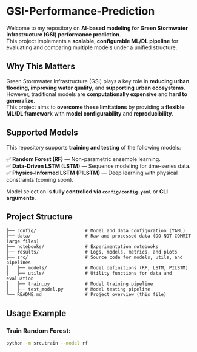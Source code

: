 # GSI-Performance-Prediction

Welcome to my repository on **AI-based modeling for Green Stormwater Infrastructure (GSI) performance prediction**.  
This project implements a **scalable, configurable ML/DL pipeline** for evaluating and comparing multiple models under a unified structure.

## Why This Matters
Green Stormwater Infrastructure (GSI) plays a key role in **reducing urban flooding, improving water quality**, and **supporting urban ecosystems**.  
However, traditional models are **computationally expensive** and **hard to generalize**.  
This project aims to **overcome these limitations** by providing a **flexible ML/DL framework** with **model configurability** and **reproducibility**.

## Supported Models
This repository supports **training and testing** of the following models:

✅ **Random Forest (RF)** — Non-parametric ensemble learning.  
✅ **Data-Driven LSTM (LSTM)** — Sequence modeling for time-series data.  
✅ **Physics-Informed LSTM (PILSTM)** — Deep learning with physical constraints (coming soon).

Model selection is **fully controlled via `config/config.yaml`** or **CLI arguments**.

## Project Structure
```
├── config/                  # Model and data configuration (YAML)
├── data/                    # Raw and processed data (DO NOT COMMIT large files)
├── notebooks/               # Experimentation notebooks
├── results/                 # Logs, models, metrics, and plots
├── src/                     # Source code for models, utils, and pipelines
│   ├── models/              # Model definitions (RF, LSTM, PILSTM)
│   ├── utils/               # Utility functions for data and evaluation
│   ├── train.py             # Model training pipeline
│   ├── test_model.py        # Model testing pipeline
└── README.md                # Project overview (this file)
```

## Usage Example

### Train Random Forest:
```bash
python -m src.train --model rf

